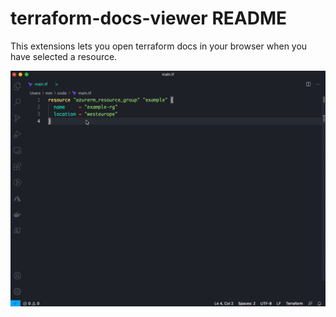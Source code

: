 # terraform-docs-viewer README

This extensions lets you open terraform docs in your browser when you have selected a resource.

![Example](example.gif)